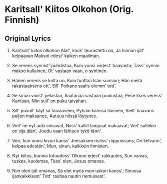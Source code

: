 # Karitsall' Kiitos Olkohon (Orig. Finnish)

## Original Lyrics

1. Karitsall' kiitos olkohon
Alat', kosk' teurastettu on,
Ja hinnan ijät' kelpaavan
Maksoi edest' kaiken maailman.

2. Se verens synnist' puhdistaa,
Kuin vuosi viidest' haavasta;
Täss' synnin makso kullainen,
Ot' vastaan vaan, o syntinen.

3. Hänen verens se kulta on,
Kuin tuottaa Isän suosion;
Hän meitä rakastaaksens ott',
Sill' Poikans saalis olemm' tott'.

4. Se sinun vioist' pelastaa,
Saatanaa vastaan puolustaa,
Pese itses veress' Karitsan,
Niin sull' on puku taivahan.

5. Sill' puvull' käyt sä taivaaseen,
Pyhäin kanssa iloiseen,
Siell' haavans paljon maksanee,
Autuus niissä löytynee.

6. Viel' ne nyt auki seisovat,
Niiss' kalliit lampaat makaavat;
Viel' sullekin on sija jään',
Joudu vaan lähteen tykö tänn'.

7. Veri, kun vuosi kivun kanss'
Jeesuksen ristiss' riippuissans,
On kelvann', kelpaa edestän',
Mun, sinun, kaikkein ihmisten.

8. Nyt kiitos, kunnia totuudess'
Olkoon edest' rakkautes,
Sun vaivas, tuskas, kuolemas,
Täss' olen, Jesus omanas.

9. Niin olen ijät omanas,
Sä olet myös mun uskon kanss';
Sinussa ijankaikkisest'
Tott' rauhaa nautin riemuisest'.
